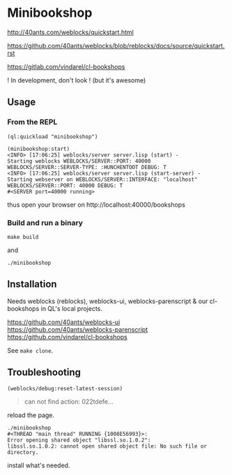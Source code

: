 # Minibookshop

http://40ants.com/weblocks/quickstart.html

https://github.com/40ants/weblocks/blob/reblocks/docs/source/quickstart.rst

https://gitlab.com/vindarel/cl-bookshops

! In development, don't look ! (but it's awesome)

## Usage

### From the REPL

    (ql:quickload "minibookshop")

    (minibookshop:start)
    <INFO> [17:06:25] weblocks/server server.lisp (start) -
    Starting weblocks WEBLOCKS/SERVER::PORT: 40000
    WEBLOCKS/SERVER::SERVER-TYPE: :HUNCHENTOOT DEBUG: T
    <INFO> [17:06:25] weblocks/server server.lisp (start-server) -
    Starting webserver on WEBLOCKS/SERVER::INTERFACE: "localhost"
    WEBLOCKS/SERVER::PORT: 40000 DEBUG: T
    #<SERVER port=40000 running>

thus open your browser on http://localhost:40000/bookshops

<!-- TODO: make something on default "/". -->

### Build and run a binary

    make build

and

    ./minibookshop

## Installation

Needs weblocks (reblocks), weblocks-ui, weblocks-parenscript & our cl-bookshops in QL's local projects.

https://github.com/40ants/weblocks-ui
https://github.com/40ants/weblocks-parenscript
https://github.com/vindarel/cl-bookshops

See `make clone`.


## Troubleshooting

    (weblocks/debug:reset-latest-session)

> can not find action: 022tdefe…

reload the page.


    ./minibookshop
    #<THREAD "main thread" RUNNING {1008E56993}>:
    Error opening shared object "libssl.so.1.0.2":
    libssl.so.1.0.2: cannot open shared object file: No such file or directory.

<!-- todo -->
install what's needed.
